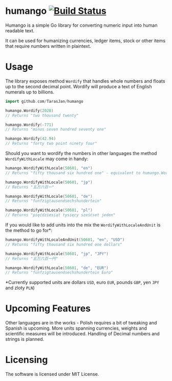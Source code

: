 # humango [![Build Status](https://travis-ci.com/TarasJan/humango.svg?branch=master)](https://travis-ci.com/TarasJan/humango)
Humango is a simple Go library for converting numeric input into human readable text. 

It can be used for humanizing currencies, ledger items, stock or other items that require numbers written in plaintext.

# Usage

The library exposes method `Wordify` that handles whole numbers and floats up to the second decimal point. Wordify will produce a text of English numerals up to billions.

```go
import github.com/TarasJan/humango

humango.Wordify(2020)
// Returns "two thousand twenty"

humango.Wordify(-771)
// Returns "minus seven hundred seventy one"

humango.Wordify(42.94)
// Returns "forty two point ninety four"

```

Should you want to wordify the numbers in other languages the method `WordifyWithLocale` may come in handy:
```go
humango.WordifyWithLocale(50601, "en")
// Returns "fifty thousand six hundred one" - equivalent to humango.Wordify(50601)

humango.WordifyWithLocale(50601, "jp")
// Returns "五万六百一"

humango.WordifyWithLocale(50601, "de")
// Returns "funfzigtausendsechshundertein"

humango.WordifyWithLocale(50601, "pl")
// Returns "pięćdziesiąt tysięcy sześćset jeden"
```

If you would like to add units into the mix the `WordifyWithLocaleAndUnit` is the method to go for\*:
```go
humango.WordifyWithLocaleAndUnit(50601, "en", "USD")
// Returns "fifty thousand six hundred one dollars"

humango.WordifyWithLocale(50601, "jp", "JPY")
// Returns "五万六百一円"

humango.WordifyWithLocale(50601, "de", "EUR")
// Returns "fünfzigtausendsechshundertein Euro"
```

\*Currently supported units are dollars `USD`, euro `EUR`, pounds `GBP`, yen `JPY` and zloty `PLN`)

# Upcoming Features

Other languages are in the works - Polish requires a bit of tweaking and Spanish is upcoming.
More units spanning currencies, weights and scientific measures will be introduced. 
Handling of Decimal numbers and strings is planned.
# Licensing

The software is licensed under MIT License.
